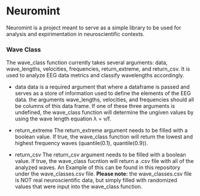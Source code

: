 # Neuromint

Neuromint is a project meant to serve as a simple library to be used for analysis and expirimentation in neuroscientific contexts. 

### Wave Class
The wave_class function currently takes several arguments: data, wave_lengths, velocities, frequencies, return_extreme, and return_csv. It is used to analyze EEG data metrics and classify wavelengths accordingly. 

- data
data is a required argument that where a dataframe is passed and serves as a store of information used to define the elements of the EEG data. the arguments wave_lengths, velocities, and frequencies should all be columns of this data frame. If one of these three arguments is undefined, the wave_class function will determine the ungiven values by using the wave length equation λ = v/f.

- return_extreme
The return_extreme argument needs to be filled with a boolean value. If true, the wave_class function will return the lowest and highest frequency waves (quantile(0.1), quantile(0.9)).

- return_csv
The return_csv argument needs to be filled with a boolean value. If true, the wave_class fucntion will return a .csv file with all of the analyzed waves. An Example of this can be found in this repository under the wave_classes.csv file. **Please note:** the wave_classes.csv file is NOT real neuroscientific data, but simply filled with randomized values that were input into the wave_class function. 
